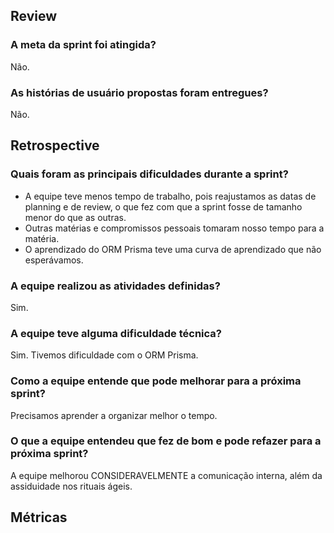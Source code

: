 ## Review
### A meta da sprint foi atingida?
Não.

### As histórias de usuário propostas foram entregues?
Não.

## Retrospective
### Quais foram as principais dificuldades durante a sprint?
- A equipe teve menos tempo de trabalho, pois reajustamos as datas de planning e de review, o que fez com que a sprint fosse de tamanho menor do que as outras.
- Outras matérias e compromissos pessoais tomaram nosso tempo para a matéria.
- O aprendizado do ORM Prisma teve uma curva de aprendizado que não esperávamos.

### A equipe realizou as atividades definidas?
Sim.

### A equipe teve alguma dificuldade técnica?
Sim. Tivemos dificuldade com o ORM Prisma.

### Como a equipe entende que pode melhorar para a próxima sprint?
Precisamos aprender a organizar melhor o tempo.

### O que a equipe entendeu que fez de bom e pode refazer para a próxima sprint?
A equipe melhorou CONSIDERAVELMENTE a comunicação interna, além da assiduidade nos rituais ágeis.

## Métricas
